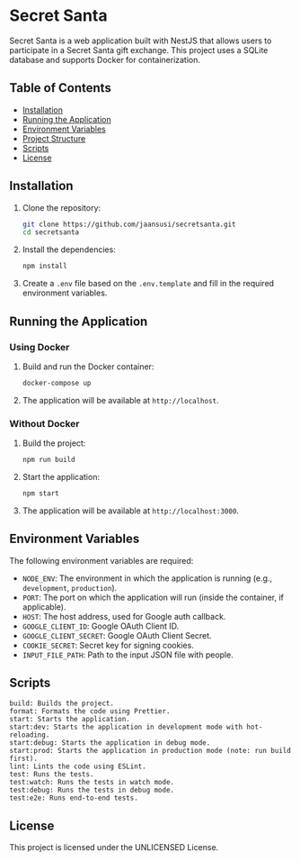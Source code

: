 # Secret Santa

Secret Santa is a web application built with NestJS that allows users to participate in a Secret Santa gift exchange.
This project uses a SQLite database and supports Docker for containerization.

## Table of Contents

- [Installation](#installation)
- [Running the Application](#running-the-application)
- [Environment Variables](#environment-variables)
- [Project Structure](#project-structure)
- [Scripts](#scripts)
- [License](#license)

## Installation

1. Clone the repository:
    ```sh
    git clone https://github.com/jaansusi/secretsanta.git
    cd secretsanta
    ```

2. Install the dependencies:
    ```sh
    npm install
    ```

3. Create a `.env` file based on the `.env.template` and fill in the required environment variables.

## Running the Application

### Using Docker

1. Build and run the Docker container:
    ```sh
    docker-compose up
    ```

2. The application will be available at `http://localhost`.

### Without Docker

1. Build the project:
    ```sh
    npm run build
    ```

2. Start the application:
    ```sh
    npm start
    ```

3. The application will be available at `http://localhost:3000`.

## Environment Variables

The following environment variables are required:

- `NODE_ENV`: The environment in which the application is running (e.g., `development`, `production`).
- `PORT`: The port on which the application will run (inside the container, if applicable).
- `HOST`: The host address, used for Google auth callback.
- `GOOGLE_CLIENT_ID`: Google OAuth Client ID.
- `GOOGLE_CLIENT_SECRET`: Google OAuth Client Secret.
- `COOKIE_SECRET`: Secret key for signing cookies.
- `INPUT_FILE_PATH`: Path to the input JSON file with people.

## Scripts

    build: Builds the project.
    format: Formats the code using Prettier.
    start: Starts the application.
    start:dev: Starts the application in development mode with hot-reloading.
    start:debug: Starts the application in debug mode.
    start:prod: Starts the application in production mode (note: run build first).
    lint: Lints the code using ESLint.
    test: Runs the tests.
    test:watch: Runs the tests in watch mode.
    test:debug: Runs the tests in debug mode.
    test:e2e: Runs end-to-end tests.

## License
This project is licensed under the UNLICENSED License.
